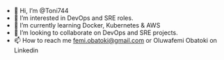 - 👋 Hi, I’m @Toni744
- 👀 I’m interested in DevOps and SRE roles.
- 🌱 I’m currently learning Docker, Kubernetes & AWS
- 💞️ I’m looking to collaborate on DevOps and SRE projects.
- 📫 How to reach me femi.obatoki@gmail.com or Oluwafemi Obatoki on Linkedin

<!---
Toni744/Toni744 is a ✨ special ✨ repository because its `README.md` (this file) appears on your GitHub profile.
You can click the Preview link to take a look at your changes.
--->
